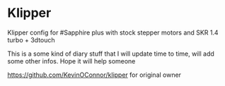 # Klipper
Klipper config for #Sapphire plus with stock stepper motors and SKR 1.4 turbo + 3dtouch


This is a some kind of diary stuff that I will update time to time, will add some other infos. Hope it will help someone


https://github.com/KevinOConnor/klipper for original owner
